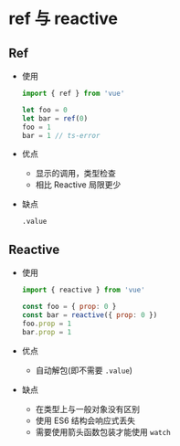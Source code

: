 # ref 与 reactive

## Ref

+ 使用

  ```js
  import { ref } from 'vue'

  let foo = 0
  let bar = ref(0)
  foo = 1
  bar = 1 // ts-error
  ```

+ 优点

  + 显示的调用，类型检查
  + 相比 Reactive 局限更少

+ 缺点

  `.value`

## Reactive

+ 使用

  ```js
  import { reactive } from 'vue'

  const foo = { prop: 0 }
  const bar = reactive({ prop: 0 })
  foo.prop = 1
  bar.prop = 1
  ```

+ 优点

  + 自动解包(即不需要 `.value`)

+ 缺点

  + 在类型上与一般对象没有区别
  + 使用 ES6 结构会响应式丢失
  + 需要使用箭头函数包装才能使用 `watch`
